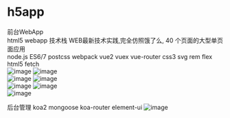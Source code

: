 # h5app<br>
前台WebApp<br>
html5 webapp 技术栈 WEB最新技术实践,完全仿照饿了么, 40 个页面的大型单页面应用<br>
node.js ES6/7 postcss webpack vue2 vuex  vue-router css3 svg rem flex html5 fetch <br>
![image](https://github.com/lazycrazy/h5app/blob/master/screenshot/1.1%20citysearchgroup.gif)
![image](https://github.com/lazycrazy/h5app/blob/master/screenshot/1.2%20homeshopcart.gif)<br>
![image](https://github.com/lazycrazy/h5app/blob/master/screenshot/1.3%20homeshopcart2.gif)
![image](https://github.com/lazycrazy/h5app/blob/master/screenshot/1.4%20shopdetail.gif)<br>
![image](https://github.com/lazycrazy/h5app/blob/master/screenshot/1.5%20searchorder.gif)
![image](https://github.com/lazycrazy/h5app/blob/master/screenshot/1.6%20profile.gif)<br>
![image](https://github.com/lazycrazy/h5app/blob/master/screenshot/1.7%20profile1.gif)

后台管理
koa2 mongoose koa-router  element-ui 
![image](https://github.com/lazycrazy/h5app/blob/master/screenshot/2.1%20manage.gif)
